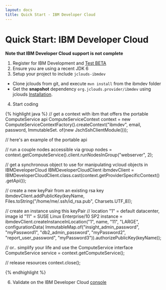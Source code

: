 ```yaml
---
layout: docs
title: Quick Start - IBM Developer Cloud
---
```


# Quick Start: IBM Developer Cloud

**Note that IBM Developer Cloud support is not complete**

1. Register for IBM Development and [Test BETA](http://www-180.ibm.com/cloud/enterprise/beta/dashboard)
2. Ensure you are using a recent JDK 6
3. Setup your project to include `jclouds-ibmdev`
  * Clone jclouds from git, and execute `mvn install` from the ibmdev folder
  * Get the **snapshot** dependency `org.jclouds.provider/ibmdev` using jclouds [Installation](/documentation/userguide/installation-guide).
4. Start coding

{% highlight java %}
// get a context with ibm that offers the portable ComputeService api
ComputeServiceContext context = new ComputeServiceContextFactory().createContext("ibmdev", email, password,
                                                        ImmutableSet.<Module> of(new JschSshClientModule()));

// here's an example of the portable api

// run a couple nodes accessible via group
nodes = context.getComputeService().client.runNodesInGroup("webserver", 2);

// get a synchronous object to use for manipulating vcloud objects in IBMDeveloperCloud
IBMDeveloperCloudClient ibmdevClient = IBMDeveloperCloudClient.class.cast(context.getProviderSpecificContext()
         .getApi());

// create a new keyPair from an existing rsa key
ibmdevClient.addPublicKey(keyName, Files.toString("/home/me/.ssh/id_rsa.pub", Charsets.UTF_8));

// create an instance using this keyPair
// location "1" = default datacenter, image id "11" = SUSE Linux Enterprise/10 SP2
instance = ibmdevClient.createInstanceInLocation("1", name, "11", "LARGE",
         configurationData(
                  ImmutableMap.of("insight_admin_password", "myPassword1",
                           "db2_admin_password", "myPassword2", "report_user_password",
                           "myPassword3")).authorizePublicKey(keyName));

// or.. simplify your life and use the ComputeService interface 
ComputeService service = context.getComputeService();

// release resources 
context.close();

{% endhighlight %}

6. Validate on the IBM Developer Cloud [console](https://www-180.ibm.com/cloud/enterprise/beta/user/control.jsp)
